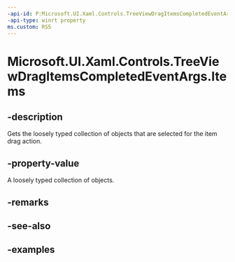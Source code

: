 ```yaml
---
-api-id: P:Microsoft.UI.Xaml.Controls.TreeViewDragItemsCompletedEventArgs.Items
-api-type: winrt property
ms.custom: RS5
---
```

<!-- Property syntax.
public IVectorView<object> Items { get; }
-->

# Microsoft.UI.Xaml.Controls.TreeViewDragItemsCompletedEventArgs.Items


## -description

Gets the loosely typed collection of objects that are selected for the item drag action.


## -property-value

A loosely typed collection of objects.


## -remarks


## -see-also


## -examples



